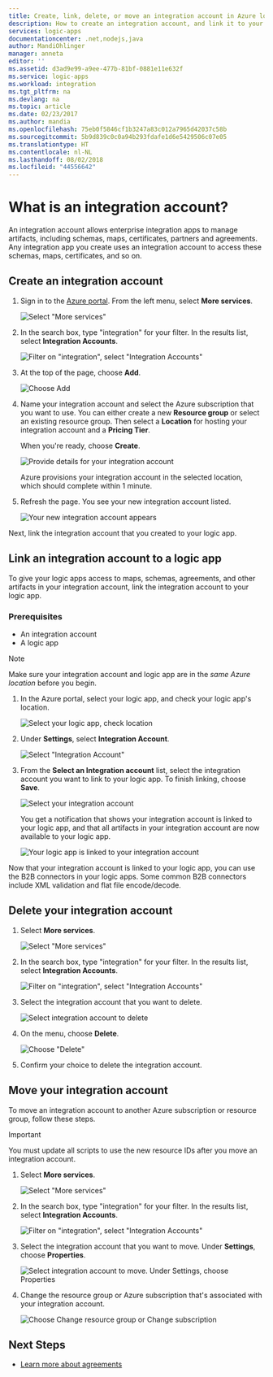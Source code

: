 ```yaml
---
title: Create, link, delete, or move an integration account in Azure logic apps | Microsoft Docs
description: How to create an integration account, and link it to your logic apps
services: logic-apps
documentationcenter: .net,nodejs,java
author: MandiOhlinger
manager: anneta
editor: ''
ms.assetid: d3ad9e99-a9ee-477b-81bf-0881e11e632f
ms.service: logic-apps
ms.workload: integration
ms.tgt_pltfrm: na
ms.devlang: na
ms.topic: article
ms.date: 02/23/2017
ms.author: mandia
ms.openlocfilehash: 75eb0f5846cf1b3247a83c012a7965d42037c58b
ms.sourcegitcommit: 5b9d839c0c0a94b293fdafe1d6e5429506c07e05
ms.translationtype: HT
ms.contentlocale: nl-NL
ms.lasthandoff: 08/02/2018
ms.locfileid: "44556642"
---
```

# <a name="what-is-an-integration-account"></a>What is an integration account?

An integration account allows enterprise integration apps to manage artifacts, including schemas, maps, certificates, partners and agreements. Any integration app you create uses an integration account to access these schemas, maps, certificates, and so on.

## <a name="create-an-integration-account"></a>Create an integration account

1.  Sign in to the [Azure portal](http://portal.azure.com "Azure portal"). From the left menu, select **More services**.

    ![Select "More services"](https://docstestmedia1.blob.core.windows.net/azure-media/articles/logic-apps/media/logic-apps-enterprise-integration-accounts/account-1.png)

2. In the search box, type "integration" for your filter. In the results list, select **Integration Accounts**.

    ![Filter on "integration", select "Integration Accounts"](https://docstestmedia1.blob.core.windows.net/azure-media/articles/logic-apps/media/logic-apps-enterprise-integration-accounts/account-2.png)  

3. At the top of the page, choose **Add**.

    ![Choose Add](https://docstestmedia1.blob.core.windows.net/azure-media/articles/logic-apps/media/logic-apps-enterprise-integration-accounts/account-3.png)

4. Name your integration account and select the Azure subscription that you want to use. You can either create a new **Resource group** or select an existing resource group. Then select a **Location** for hosting your integration account and a **Pricing Tier**. 

    When you're ready, choose **Create**.

    ![Provide details for your integration account](https://docstestmedia1.blob.core.windows.net/azure-media/articles/logic-apps/media/logic-apps-enterprise-integration-accounts/account-4.png)

    Azure provisions your integration account  in the selected location, which should complete within 1 minute.

5. Refresh the page. You see your new integration account listed.

    ![Your new integration account appears](https://docstestmedia1.blob.core.windows.net/azure-media/articles/logic-apps/media/logic-apps-enterprise-integration-accounts/account-5.png) 

Next, link the integration account that you created to your logic app. 

## <a name="link-an-integration-account-to-a-logic-app"></a>Link an integration account to a logic app

To give your logic apps access to maps, schemas, agreements, and other artifacts in your integration account, link the integration account to your logic app.

### <a name="prerequisites"></a>Prerequisites

* An integration account
* A logic app

> [!NOTE] 
> Make sure your integration account and logic app are in the *same Azure location* before you begin.


1. In the Azure portal, select your logic app, and check your logic app's location.

    ![Select your logic app, check location](https://docstestmedia1.blob.core.windows.net/azure-media/articles/logic-apps/media/logic-apps-enterprise-integration-accounts/linkaccount-1.png)

2. Under **Settings**, select **Integration Account**.

    ![Select "Integration Account"](https://docstestmedia1.blob.core.windows.net/azure-media/articles/logic-apps/media/logic-apps-enterprise-integration-accounts/linkaccount-2.png)

3. From the **Select an Integration account** list, select the integration account you want to link to your logic app. To finish linking, choose **Save**.

    ![Select your integration account](https://docstestmedia1.blob.core.windows.net/azure-media/articles/logic-apps/media/logic-apps-enterprise-integration-accounts/linkaccount-3.png)

    You get a notification that shows your integration account is linked to your logic app,  and that all artifacts in your integration account are now available to your logic app.

    ![Your logic app is linked to your integration account](https://docstestmedia1.blob.core.windows.net/azure-media/articles/logic-apps/media/logic-apps-enterprise-integration-accounts/linkaccount-5.png)

Now that your integration account is linked to your logic app, you can use the B2B connectors in your logic apps. Some common B2B connectors include XML validation and flat file encode/decode.  

## <a name="delete-your-integration-account"></a>Delete your integration account

1. Select **More services**.

    ![Select "More services"](https://docstestmedia1.blob.core.windows.net/azure-media/articles/logic-apps/media/logic-apps-enterprise-integration-accounts/account-1.png)

2. In the search box, type "integration" for your filter. In the results list, select **Integration Accounts**.

    ![Filter on "integration", select "Integration Accounts"](https://docstestmedia1.blob.core.windows.net/azure-media/articles/logic-apps/media/logic-apps-enterprise-integration-accounts/account-2.png)  

3. Select the integration account that you want to delete.

    ![Select integration account to delete](https://docstestmedia1.blob.core.windows.net/azure-media/articles/logic-apps/media/logic-apps-enterprise-integration-accounts/account-5.png)

4. On the menu, choose **Delete**.

    ![Choose "Delete"](https://docstestmedia1.blob.core.windows.net/azure-media/articles/logic-apps/media/logic-apps-enterprise-integration-accounts/delete.png)

5. Confirm your choice to delete the integration account.

## <a name="move-your-integration-account"></a>Move your integration account

To move an integration account to another Azure subscription or resource group, follow these steps.

> [!IMPORTANT]
> You must update all scripts to use the new resource IDs after you move an integration account.

1. Select **More services**.

    ![Select "More services"](https://docstestmedia1.blob.core.windows.net/azure-media/articles/logic-apps/media/logic-apps-enterprise-integration-accounts/account-1.png)

2. In the search box, type "integration" for your filter. In the results list, select **Integration Accounts**.

    ![Filter on "integration", select "Integration Accounts"](https://docstestmedia1.blob.core.windows.net/azure-media/articles/logic-apps/media/logic-apps-enterprise-integration-accounts/account-2.png)

3. Select the integration account that you want to move. Under **Settings**, choose **Properties**.

    ![Select integration account to move. Under Settings, choose Properties](https://docstestmedia1.blob.core.windows.net/azure-media/articles/logic-apps/media/logic-apps-enterprise-integration-accounts/move.png)

5. Change the resource group or Azure subscription that's associated with your integration account.

    ![Choose Change resource group or Change subscription](https://docstestmedia1.blob.core.windows.net/azure-media/articles/logic-apps/media/logic-apps-enterprise-integration-accounts/move-2.png)

## <a name="next-steps"></a>Next Steps
* [Learn more about agreements](../logic-apps/logic-apps-enterprise-integration-agreements.md "Learn about enterprise integration agreements")  


















